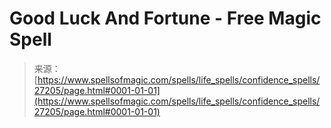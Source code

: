 <!--yml
category: 未分类
date: 2024-06-12 19:16:01
-->

# Good Luck And Fortune - Free Magic Spell

> 来源：[https://www.spellsofmagic.com/spells/life_spells/confidence_spells/27205/page.html#0001-01-01](https://www.spellsofmagic.com/spells/life_spells/confidence_spells/27205/page.html#0001-01-01)